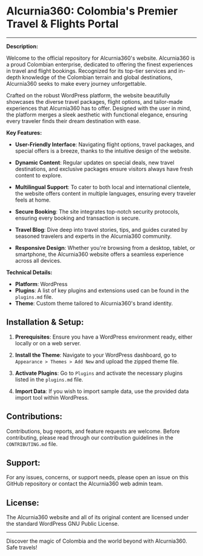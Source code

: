 # Alcurnia360: Colombia's Premier Travel & Flights Portal

---

**Description:**

Welcome to the official repository for Alcurnia360's website. Alcurnia360 
is a proud Colombian enterprise, dedicated to offering the finest 
experiences in travel and flight bookings. Recognized for its top-tier 
services and in-depth knowledge of the Colombian terrain and global 
destinations, Alcurnia360 seeks to make every journey unforgettable.

Crafted on the robust WordPress platform, the website beautifully 
showcases the diverse travel packages, flight options, and tailor-made 
experiences that Alcurnia360 has to offer. Designed with the user in mind, 
the platform merges a sleek aesthetic with functional elegance, ensuring 
every traveler finds their dream destination with ease.

**Key Features:**

- **User-Friendly Interface**: Navigating flight options, travel packages, 
and special offers is a breeze, thanks to the intuitive design of the 
website.
  
- **Dynamic Content**: Regular updates on special deals, new travel 
destinations, and exclusive packages ensure visitors always have fresh 
content to explore.
  
- **Multilingual Support**: To cater to both local and international 
clientele, the website offers content in multiple languages, ensuring 
every traveler feels at home.
  
- **Secure Booking**: The site integrates top-notch security protocols, 
ensuring every booking and transaction is secure.
  
- **Travel Blog**: Dive deep into travel stories, tips, and guides curated 
by seasoned travelers and experts in the Alcurnia360 community.

- **Responsive Design**: Whether you're browsing from a desktop, tablet, 
or smartphone, the Alcurnia360 website offers a seamless experience across 
all devices.

**Technical Details:**

- **Platform**: WordPress
- **Plugins**: A list of key plugins and extensions used can be found in 
the `plugins.md` file.
- **Theme**: Custom theme tailored to Alcurnia360's brand identity.

## Installation & Setup:

1. **Prerequisites**: Ensure you have a WordPress environment ready, 
either locally or on a web server.
  
3. **Install the Theme**: Navigate to your WordPress dashboard, go to 
`Appearance > Themes > Add New` and upload the zipped theme file.

4. **Activate Plugins**: Go to `Plugins` and activate the necessary 
plugins listed in the `plugins.md` file.

5. **Import Data**: If you wish to import sample data, use the provided 
data import tool within WordPress.

## Contributions:

Contributions, bug reports, and feature requests are welcome. Before 
contributing, please read through our contribution guidelines in the 
`CONTRIBUTING.md` file.

## Support:

For any issues, concerns, or support needs, please open an issue on this 
GitHub repository or contact the Alcurnia360 web admin team.

## License:

The Alcurnia360 website and all of its original content are licensed under 
the standard WordPress GNU Public License.

---

Discover the magic of Colombia and the world beyond with Alcurnia360. Safe 
travels!

